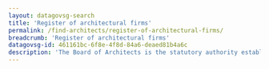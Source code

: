 ```yaml
---
layout: datagovsg-search
title: 'Register of architectural firms'
permalink: /find-architects/register-of-architectural-firms/
breadcrumb: 'Register of architectural firms'
datagovsg-id: 461161bc-6f8e-4f8d-84a6-deaed81b4a6c
description: 'The Board of Architects is the statutory authority established to administer the Architects Act in Singapore.'
---
```



